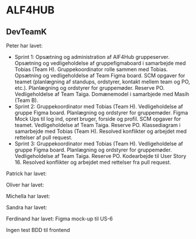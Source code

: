# ALF4HUB
## DevTeamK
Peter har lavet:
- Sprint 1: Opsætning og administration af AlF4Hub gruppeserver. Opsætning og vedligeholdelse af gruppefigmaboard i samarbejde med Tobias (Team H). Gruppekoordinator rolle sammen med Tobias. Opsætning og vedligeholdelse af Team Figma board. SCM opgaver for teamet (planlægning af standups, ordstyrer, kontakt mellem team og PO, etc.). Planlægning og ordstyrer for gruppemøder. Reserve PO. Vedligeholdelse af Team Taiga. Domænemodel i samarbjede med Masih (Team B).
- Sprint 2: Gruppekoordinator med Tobias (Team H). Vedligeholdelse af gruppe Figma board. Planlægning og ordstyrer for gruppemøder. Figma Mock Ups til log ind, opret bruger, forside og profil. SCM opgaver for teamet. Vedligeholdelse af Team Taiga. Reserve PO. Klassediagram i samarbejde med Tobias (Team H). Resolved konflikter og arbejdet med rettelser af pull request.
- Sprint 3: Gruppekoordinator med Tobias (Team H). Vedligeholdelse af gruppe Figma board. Planlægning og ordstyrer for gruppemøder. Vedligeholdelse af Team Taiga. Reserve PO. Kodearbejde til User Story 16. Resolved konflikter og arbejdet med rettelser fra pull request.

Patrick har lavet:  

Oliver har lavet:  

Michella har lavet:  

Sandra har lavet:  

Ferdinand har lavet: Figma mock-up til US-6  

Ingen test BDD til frontend